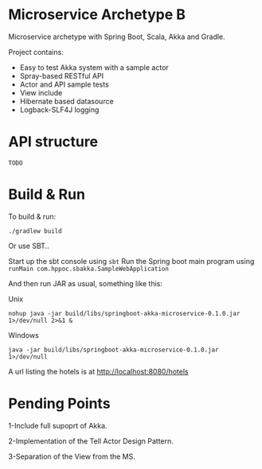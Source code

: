 # Microservice Archetype B

Microservice archetype with Spring Boot, Scala, Akka and Gradle.

Project contains:
- Easy to test Akka system with a sample actor
- Spray-based RESTful API
- Actor and API sample tests
- View include
- Hibernate based datasource
- Logback-SLF4J logging

# API structure

```
TODO
```

# Build & Run

To build & run:
```
./gradlew build
```

Or use SBT..

Start up the sbt console using `sbt`
Run the Spring boot main program using `runMain com.hppoc.sbakka.SampleWebApplication`


And then run JAR as usual, something like this:

Unix
```
nohup java -jar build/libs/springboot-akka-microservice-0.1.0.jar 1>/dev/null 2>&1 &
```
Windows
```
java -jar build/libs/springboot-akka-microservice-0.1.0.jar 1>/dev/null
```

A url listing the hotels is at [http://localhost:8080/hotels](http://localhost:8080/hotels)


# Pending Points

1-Include full supoprt of Akka.

2-Implementation of the Tell Actor Design Pattern.

3-Separation of the View from the MS.